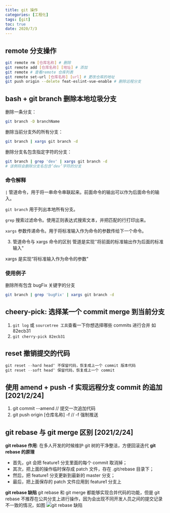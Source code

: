 ```yaml
---
title: git 操作
categories: [工程化]
tags: [git]
toc: true
date: 2020/7/3
---
```


## remote 分支操作

```bash
git remote rm [仓库名称] # 删除
git remote add [仓库名称] [地址] # 添加
git remote # 查看remote 仓库列表
git remote set-url [仓库名称] [url] # 更改仓库的地址
git push origin --delete feat-eslint-vue-enable # 删除远程分支
```

## bash + git branch 删除本地垃圾分支

删除一条分支：

```bash
git branch -D branchName
```

删除当前分支外的所有分支：

```bash
git branch | xargs git branch -d
```

删除分支名包含指定字符的分支：

```bash
git branch | grep 'dev' | xargs git branch -d
# 该例将会删除分支名包含’dev’字符的分支
```

### 命令解释

`|`
管道命令，用于将一串命令串联起来。前面命令的输出可以作为后面命令的输入。

`git branch`
用于列出本地所有分支。

`grep`
搜索过滤命令。使用正则表达式搜索文本，并把匹配的行打印出来。

`xargs`
参数传递命令。用于将标准输入作为命令的参数传给下一个命令。

3. 管道命令与 xargs 命令的区别
   管道是实现’'将前面的标准输出作为后面的标准输入"

xargs 是实现“将标准输入作为命令的参数"

### 使用例子

删除所有包含 bugFix 关键字的分支

```bash
git branch | grep 'bugFix' | xargs git branch -d
```

## cheery-pick: 选择某一个 commit merge 到当前分支

1. `git log` 或 `sourcetree 工具`查看一下你想选择哪些 commits 进行合并 如 82ecb31
2. `git cherry-pick 82ecb31`

## reset 撤销提交的代码

```js
git reset --hard head^ 不保留代码，恢复成上一个 commit 版本代码
git reset --soft head^ 保留代码，恢复成上一个 commit
```

## 使用 amend + push -f 实现远程分支 commit 的追加[2021/2/24]

1. git commit --amend // 提交一次追加代码
2. git push origin [仓库名称] -f // -f 强制推送

## git rebase 与 git merge 区别 [2021/2/24]

**git rebase 作用**: 在多人开发的时候维护 git 树的干净整洁，方便回滚迭代
**git rebase 的原理**

- 首先，git 会把 feature1 分支里面的每个 commit 取消掉；
- 其次，把上面的操作临时保存成 patch 文件，存在 .git/rebase 目录下；
- 然后，把 feature1 分支更新到最新的 master 分支；
- 最后，把上面保存的 patch 文件应用到 feature1 分支上

**git rebase 缺陷**
git rebase 和 git merge 都能够实现合并代码的功能，但是 git rebase 不推荐在公共分支上进行操作，因为会出现不同开发人员之间的提交记录不一致的情况，如图
<img src="git-rebase.png" alt="git rebase 缺陷"/>
